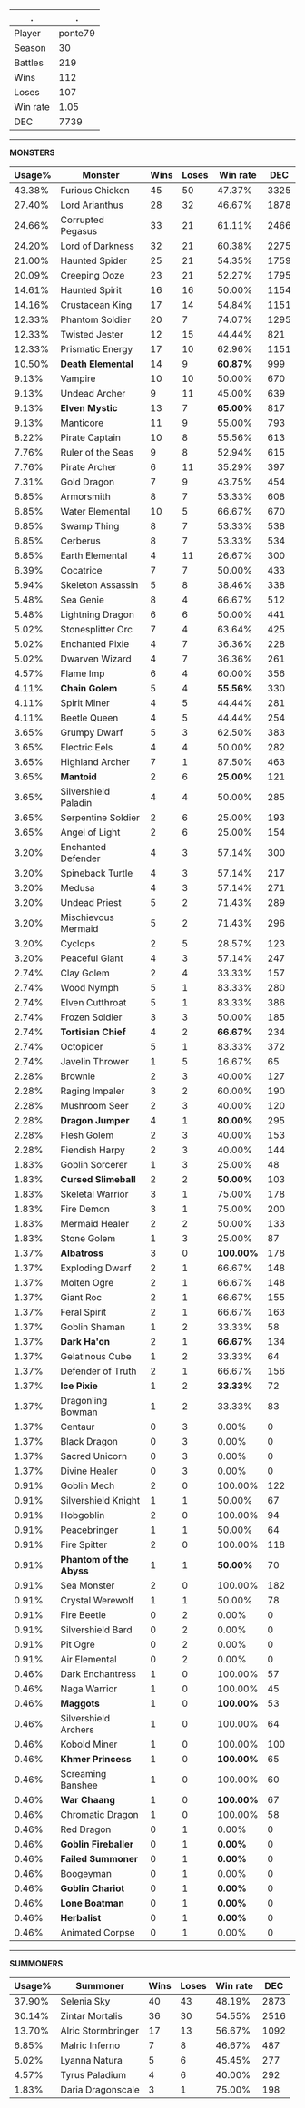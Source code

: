 .|.
|-|-
Player|ponte79
Season|30
Battles|219
Wins|112
Loses|107
Win rate|1.05
DEC|7739

---
**MONSTERS**

Usage%|Monster|Wins|Loses|Win rate|DEC|
-|-|-|-|-|-|
43.38%|Furious Chicken|45|50|47.37%|3325|
27.40%|Lord Arianthus|28|32|46.67%|1878|
24.66%|Corrupted Pegasus|33|21|61.11%|2466|
24.20%|Lord of Darkness|32|21|60.38%|2275|
21.00%|Haunted Spider|25|21|54.35%|1759|
20.09%|Creeping Ooze|23|21|52.27%|1795|
14.61%|Haunted Spirit|16|16|50.00%|1154|
14.16%|Crustacean King|17|14|54.84%|1151|
12.33%|Phantom Soldier|20|7|74.07%|1295|
12.33%|Twisted Jester|12|15|44.44%|821|
12.33%|Prismatic Energy|17|10|62.96%|1151|
10.50%|**Death Elemental**|14|9|**60.87%**|999|
9.13%|Vampire|10|10|50.00%|670|
9.13%|Undead Archer|9|11|45.00%|639|
9.13%|**Elven Mystic**|13|7|**65.00%**|817|
9.13%|Manticore|11|9|55.00%|793|
8.22%|Pirate Captain|10|8|55.56%|613|
7.76%|Ruler of the Seas|9|8|52.94%|615|
7.76%|Pirate Archer|6|11|35.29%|397|
7.31%|Gold Dragon|7|9|43.75%|454|
6.85%|Armorsmith|8|7|53.33%|608|
6.85%|Water Elemental|10|5|66.67%|670|
6.85%|Swamp Thing|8|7|53.33%|538|
6.85%|Cerberus|8|7|53.33%|534|
6.85%|Earth Elemental|4|11|26.67%|300|
6.39%|Cocatrice|7|7|50.00%|433|
5.94%|Skeleton Assassin|5|8|38.46%|338|
5.48%|Sea Genie|8|4|66.67%|512|
5.48%|Lightning Dragon|6|6|50.00%|441|
5.02%|Stonesplitter Orc|7|4|63.64%|425|
5.02%|Enchanted Pixie|4|7|36.36%|228|
5.02%|Dwarven Wizard|4|7|36.36%|261|
4.57%|Flame Imp|6|4|60.00%|356|
4.11%|**Chain Golem**|5|4|**55.56%**|330|
4.11%|Spirit Miner|4|5|44.44%|281|
4.11%|Beetle Queen|4|5|44.44%|254|
3.65%|Grumpy Dwarf|5|3|62.50%|383|
3.65%|Electric Eels|4|4|50.00%|282|
3.65%|Highland Archer|7|1|87.50%|463|
3.65%|**Mantoid**|2|6|**25.00%**|121|
3.65%|Silvershield Paladin|4|4|50.00%|285|
3.65%|Serpentine Soldier|2|6|25.00%|193|
3.65%|Angel of Light|2|6|25.00%|154|
3.20%|Enchanted Defender|4|3|57.14%|300|
3.20%|Spineback Turtle|4|3|57.14%|217|
3.20%|Medusa|4|3|57.14%|271|
3.20%|Undead Priest|5|2|71.43%|289|
3.20%|Mischievous Mermaid|5|2|71.43%|296|
3.20%|Cyclops|2|5|28.57%|123|
3.20%|Peaceful Giant|4|3|57.14%|247|
2.74%|Clay Golem|2|4|33.33%|157|
2.74%|Wood Nymph|5|1|83.33%|280|
2.74%|Elven Cutthroat|5|1|83.33%|386|
2.74%|Frozen Soldier|3|3|50.00%|185|
2.74%|**Tortisian Chief**|4|2|**66.67%**|234|
2.74%|Octopider|5|1|83.33%|372|
2.74%|Javelin Thrower|1|5|16.67%|65|
2.28%|Brownie|2|3|40.00%|127|
2.28%|Raging Impaler|3|2|60.00%|190|
2.28%|Mushroom Seer|2|3|40.00%|120|
2.28%|**Dragon Jumper**|4|1|**80.00%**|295|
2.28%|Flesh Golem|2|3|40.00%|153|
2.28%|Fiendish Harpy|2|3|40.00%|144|
1.83%|Goblin Sorcerer|1|3|25.00%|48|
1.83%|**Cursed Slimeball**|2|2|**50.00%**|103|
1.83%|Skeletal Warrior|3|1|75.00%|178|
1.83%|Fire Demon|3|1|75.00%|200|
1.83%|Mermaid Healer|2|2|50.00%|133|
1.83%|Stone Golem|1|3|25.00%|87|
1.37%|**Albatross**|3|0|**100.00%**|178|
1.37%|Exploding Dwarf|2|1|66.67%|148|
1.37%|Molten Ogre|2|1|66.67%|148|
1.37%|Giant Roc|2|1|66.67%|155|
1.37%|Feral Spirit|2|1|66.67%|163|
1.37%|Goblin Shaman|1|2|33.33%|58|
1.37%|**Dark Ha'on**|2|1|**66.67%**|134|
1.37%|Gelatinous Cube|1|2|33.33%|64|
1.37%|Defender of Truth|2|1|66.67%|156|
1.37%|**Ice Pixie**|1|2|**33.33%**|72|
1.37%|Dragonling Bowman|1|2|33.33%|83|
1.37%|Centaur|0|3|0.00%|0|
1.37%|Black Dragon|0|3|0.00%|0|
1.37%|Sacred Unicorn|0|3|0.00%|0|
1.37%|Divine Healer|0|3|0.00%|0|
0.91%|Goblin Mech|2|0|100.00%|122|
0.91%|Silvershield Knight|1|1|50.00%|67|
0.91%|Hobgoblin|2|0|100.00%|94|
0.91%|Peacebringer|1|1|50.00%|64|
0.91%|Fire Spitter|2|0|100.00%|118|
0.91%|**Phantom of the Abyss**|1|1|**50.00%**|70|
0.91%|Sea Monster|2|0|100.00%|182|
0.91%|Crystal Werewolf|1|1|50.00%|78|
0.91%|Fire Beetle|0|2|0.00%|0|
0.91%|Silvershield Bard|0|2|0.00%|0|
0.91%|Pit Ogre|0|2|0.00%|0|
0.91%|Air Elemental|0|2|0.00%|0|
0.46%|Dark Enchantress|1|0|100.00%|57|
0.46%|Naga Warrior|1|0|100.00%|45|
0.46%|**Maggots**|1|0|**100.00%**|53|
0.46%|Silvershield Archers|1|0|100.00%|64|
0.46%|Kobold Miner|1|0|100.00%|100|
0.46%|**Khmer Princess**|1|0|**100.00%**|65|
0.46%|Screaming Banshee|1|0|100.00%|60|
0.46%|**War Chaang**|1|0|**100.00%**|67|
0.46%|Chromatic Dragon|1|0|100.00%|58|
0.46%|Red Dragon|0|1|0.00%|0|
0.46%|**Goblin Fireballer**|0|1|**0.00%**|0|
0.46%|**Failed Summoner**|0|1|**0.00%**|0|
0.46%|Boogeyman|0|1|0.00%|0|
0.46%|**Goblin Chariot**|0|1|**0.00%**|0|
0.46%|**Lone Boatman**|0|1|**0.00%**|0|
0.46%|**Herbalist**|0|1|**0.00%**|0|
0.46%|Animated Corpse|0|1|0.00%|0|

---
**SUMMONERS**

Usage%|Summoner|Wins|Loses|Win rate|DEC|
-|-|-|-|-|-|
37.90%|Selenia Sky|40|43|48.19%|2873|
30.14%|Zintar Mortalis|36|30|54.55%|2516|
13.70%|Alric Stormbringer|17|13|56.67%|1092|
6.85%|Malric Inferno|7|8|46.67%|487|
5.02%|Lyanna Natura|5|6|45.45%|277|
4.57%|Tyrus Paladium|4|6|40.00%|292|
1.83%|Daria Dragonscale|3|1|75.00%|198|
